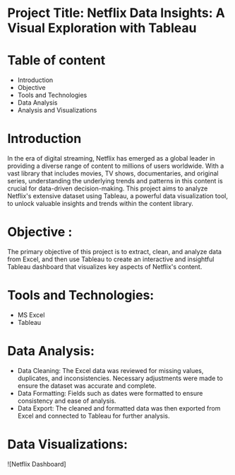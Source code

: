 # Project Title: Netflix Data Insights: A Visual Exploration with Tableau

# Table of content
- Introduction
- Objective
- Tools and Technologies
- Data Analysis
- Analysis and Visualizations

# Introduction

In the era of digital streaming, Netflix has emerged as a global leader in providing a diverse range of content to millions of users worldwide. With a vast library that includes movies, TV shows, documentaries, and original series, understanding the underlying trends and patterns in this content is crucial for data-driven decision-making. This project aims to analyze Netflix's extensive dataset using Tableau, a powerful data visualization tool, to unlock valuable insights and trends within the content library.

# Objective :
The primary objective of this project is to extract, clean, and analyze data from Excel, and then use Tableau to create an interactive and insightful Tableau dashboard that visualizes key aspects of Netflix's content. 

# Tools and Technologies:
- MS Excel
- Tableau

# Data Analysis:
- Data Cleaning: The Excel data was reviewed for missing values, duplicates, and inconsistencies. Necessary adjustments were made to ensure the dataset was accurate and complete.
- Data Formatting: Fields such as dates were formatted to ensure consistency and ease of analysis. 
- Data Export: The cleaned and formatted data was then exported from Excel and connected to Tableau for further analysis.

# Data Visualizations:
![Netflix Dashboard]
